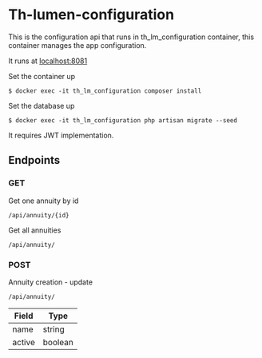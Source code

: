 # Th-lumen-configuration

This is the configuration api that runs in th_lm_configuration container, this container manages the app configuration.

It runs at [localhost:8081](http:/localhost:8081/api/)


Set the container up
```
$ docker exec -it th_lm_configuration composer install
```
Set the database up
```
$ docker exec -it th_lm_configuration php artisan migrate --seed
```
It requires JWT implementation.

## Endpoints

### GET

Get one annuity by id
```
/api/annuity/{id}
```
Get all annuities
```
/api/annuity/
```
### POST
Annuity creation - update
```
/api/annuity/
```
| Field | Type |
| ----- | ---- |
| name  | string  | 
| active  | boolean  |
